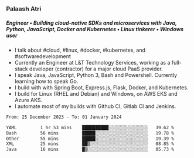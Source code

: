 ### Palaash Atri

##### Engineer • Building cloud-native SDKs and microservices with Java, Python, JavaScript, Docker and Kubernetes • Linux tinkerer • Windows user

- I talk about #cloud, #linux, #docker, #kubernetes, and #softwaredevelopment
- Currently an Engineer at L&T Technology Services, working as a full-stack developer (contractor) for a major cloud PaaS provider.
- I speak Java, JavaScript, Python 3, Bash and Powershell. Currently learning how to speak Go.
- I build with with Spring Boot, Express.js, Flask, Docker, and Kubernetes.
- I build for Linux (RHEL and Debian) and Windows, on AWS EKS and Azure AKS.
- I automate most of my builds with Github CI, Gitlab CI and Jenkins.

<!--
**palaashatri/palaashatri** is a ✨ _special_ ✨ repository because its `README.md` (this file) appears on your GitHub profile.

Here are some ideas to get you started:

- 🔭 I’m currently working on ...
- 🌱 I’m currently learning ...
- 👯 I’m looking to collaborate on ...
- 🤔 I’m looking for help with ...
- 💬 Ask me about ...
- 📫 How to reach me: ...
- 😄 Pronouns: ...
- ⚡ Fun fact: ...
-->

<!--START_SECTION:waka-->

```txt
From: 25 December 2023 - To: 01 January 2024

YAML         1 hr 53 mins    ██████████░░░░░░░░░░░░░░░   39.62 %
Bash         56 mins         █████░░░░░░░░░░░░░░░░░░░░   19.78 %
Other        55 mins         █████░░░░░░░░░░░░░░░░░░░░   19.39 %
XML          25 mins         ██▒░░░░░░░░░░░░░░░░░░░░░░   08.85 %
Java         16 mins         █▒░░░░░░░░░░░░░░░░░░░░░░░   05.73 %
```

<!--END_SECTION:waka-->
